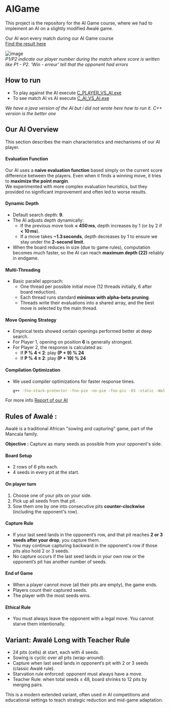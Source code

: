 # AIGame
This project is the repository for the AI Game course, where we had to implement an AI on a slightly modified Awalé game.

Our AI won every match during our AI Game course   
[Find the result here](https://github.com/Y-YDev/AIGame/blob/main/Score.xlsx)

![image](https://github.com/user-attachments/assets/623abb48-780b-4888-b9b6-762f1a685832)  
*P1/P2 indicate our player number during the match where score is written like P1 - P2. 'Win - erreur' tell that the opponent had errors*

## How to run
* To play against the AI execute [C_PLAYER_VS_AI.exe](https://github.com/Y-YDev/AIGame/blob/main/C_PLAYER_VS_AI.exe)
* To see match AI vs AI execute [C_AI_VS_AI.exe](https://github.com/Y-YDev/AIGame/blob/main/C_AI_VS_AI.exe)

*We have a java version of the AI but i did not wrote here how to run it. C++ version is the better one*

## Our AI Overview

This section describes the main characteristics and mechanisms of our AI player.

####  Evaluation Function
Our AI uses a **naive evaluation function** based simply on the current score difference between the players. Even when it finds a winning move, it tries to **maximize the point margin**.  
We experimented with more complex evaluation heuristics, but they provided no significant improvement and often led to worse results.

####  Dynamic Depth
- Default search depth: **9**.
- The AI adjusts depth dynamically:
  - If the previous move took **< 450 ms**, depth increases by 1 (or by 2 if **< 10 ms**).
  - If a move takes **~1.3 seconds**, depth decreases by 1 to ensure we stay under the **2-second limit**.
- When the board reduces in size (due to game rules), computation becomes much faster, so the AI can reach **maximum depth (22)** reliably in endgame.

#### Multi-Threading
- Basic parallel approach:
  - One thread per possible initial move (12 threads initially, 6 after board reduction).
  - Each thread runs standard **minimax with alpha-beta pruning**.
  - Threads write their evaluations into a shared array, and the best move is selected by the main thread.

####  Move Opening Strategy
- Empirical tests showed certain openings performed better at deep search.
- For Player 1, opening on position **6** is generally strongest.
- For Player 2, the response is calculated as:
  - If **P % 4 < 2**: play **(P + 9) % 24**
  - If **P % 4 ≥ 2**: play **(P + 19) % 24**

####  Compilation Optimization
- We used compiler optimizations for faster response times.
  ```bash
  g++ -fno-stack-protector -fno-pie -no-pie -fno-pic -O3 -static -Wall *.cpp -o program

For more info [Report of our AI](https://github.com/Y-YDev/AIGame/blob/main/Rapport%20AI%20GAME.docx) 


## Rules of Awalé :

Awalé is a traditional African "sowing and capturing" game, part of the Mancala family.

**Objective :** Capture as many seeds as possible from your opponent's side.

#### Board Setup
- 2 rows of 6 pits each.
- 4 seeds in every pit at the start.

#### On player turn
1. Choose one of your pits on your side.
2. Pick up all seeds from that pit.
3. Sow them one by one into consecutive pits **counter-clockwise** (including the opponent's row).

#### Capture Rule
- If your last seed lands in the opponent’s row, and that pit reaches **2 or 3 seeds after your drop**, you capture them.
- You may continue capturing backward in the opponent's row if those pits also hold 2 or 3 seeds.
- No capture occurs if the last seed lands in your own row or the opponent’s pit has another number of seeds.

#### End of Game
- When a player cannot move (all their pits are empty), the game ends.
- Players count their captured seeds.
- The player with the most seeds wins.

#### Ethical Rule
- You must always leave the opponent with a legal move. You cannot starve them intentionally.

## Variant: Awalé Long with Teacher Rule

- 24 pits (cells) at start, each with 4 seeds.
- Sowing is cyclic over all pits (wrap-around).
- Capture when last seed lands in opponent’s pit with 2 or 3 seeds (classic Awalé rule).
- Starvation rule enforced: opponent must always have a move.
- Teacher Rule: when total seeds ≤ 48, board shrinks to 12 pits by merging pairs.

This is a modern extended variant, often used in AI competitions and educational settings to teach strategic reduction and mid-game adaptation.
